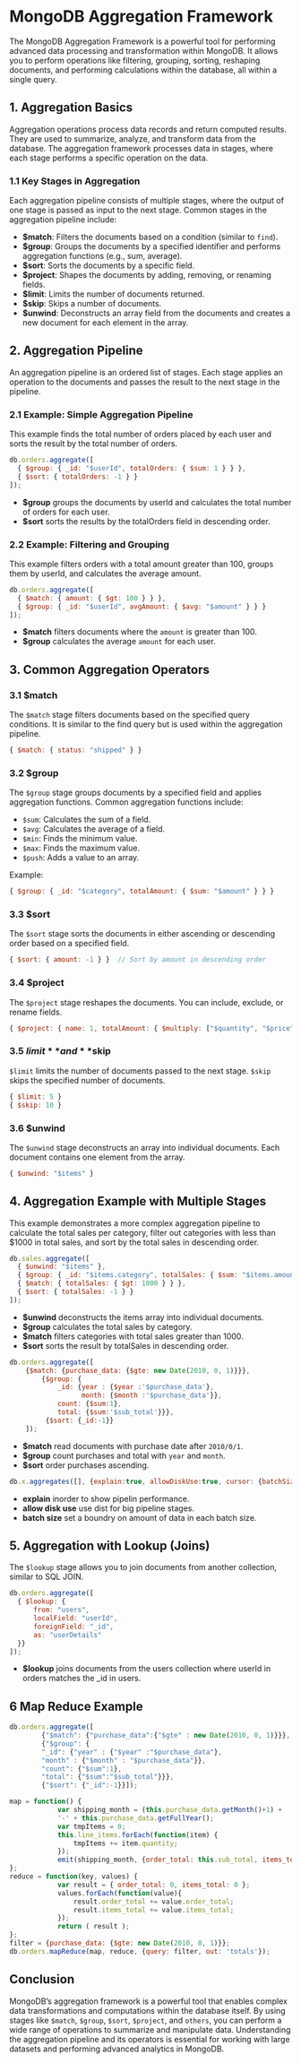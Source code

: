 # MongoDB Aggregation Framework

The MongoDB Aggregation Framework is a powerful tool for performing advanced data processing and transformation within MongoDB. It allows you to perform operations like filtering, grouping, sorting, reshaping documents, and performing calculations within the database, all within a single query.

## 1. Aggregation Basics

Aggregation operations process data records and return computed results. They are used to summarize, analyze, and transform data from the database. The aggregation framework processes data in stages, where each stage performs a specific operation on the data.

### 1.1 Key Stages in Aggregation

Each aggregation pipeline consists of multiple stages, where the output of one stage is passed as input to the next stage. Common stages in the aggregation pipeline include:

- **$match**: Filters the documents based on a condition (similar to `find`).
- **$group**: Groups the documents by a specified identifier and performs aggregation functions (e.g., sum, average).
- **$sort**: Sorts the documents by a specific field.
- **$project**: Shapes the documents by adding, removing, or renaming fields.
- **$limit**: Limits the number of documents returned.
- **$skip**: Skips a number of documents.
- **$unwind**: Deconstructs an array field from the documents and creates a new document for each element in the array.

## 2. Aggregation Pipeline

An aggregation pipeline is an ordered list of stages. Each stage applies an operation to the documents and passes the result to the next stage in the pipeline.

### 2.1 Example: Simple Aggregation Pipeline

This example finds the total number of orders placed by each user and sorts the result by the total number of orders.

```javascript
db.orders.aggregate([
  { $group: { _id: "$userId", totalOrders: { $sum: 1 } } },
  { $sort: { totalOrders: -1 } }
]);
```

- **$group** groups the documents by userId and calculates the total number of orders for each user.
- **$sort** sorts the results by the totalOrders field in descending order.

### 2.2 Example: Filtering and Grouping

This example filters orders with a total amount greater than 100, groups them by userId, and calculates the average amount.

```js
db.orders.aggregate([
  { $match: { amount: { $gt: 100 } } },
  { $group: { _id: "$userId", avgAmount: { $avg: "$amount" } } }
]);
```

- **$match** filters documents where the `amount` is greater than 100.
- **$group** calculates the average `amount` for each user.

## 3. Common Aggregation Operators

### 3.1 **$match**

The `$match` stage filters documents based on the specified query conditions. It is similar to the find query but is used within the aggregation pipeline.

```js
{ $match: { status: "shipped" } }
```

### 3.2 **$group**

The `$group` stage groups documents by a specified field and applies aggregation functions. Common aggregation functions include:

- `$sum`: Calculates the sum of a field.
- `$avg`: Calculates the average of a field.
- `$min`: Finds the minimum value.
- `$max`: Finds the maximum value.
- `$push`: Adds a value to an array.

Example:

```js
{ $group: { _id: "$category", totalAmount: { $sum: "$amount" } } }
```

### 3.3 **$sort**

The `$sort` stage sorts the documents in either ascending or descending order based on a specified field.

```javascript
{ $sort: { amount: -1 } }  // Sort by amount in descending order
```

### 3.4 **$project**

The `$project` stage reshapes the documents. You can include, exclude, or rename fields.

```javascript
{ $project: { name: 1, totalAmount: { $multiply: ["$quantity", "$price"] } } }
```

### 3.5 **$limit** and **$skip**

`$limit` limits the number of documents passed to the next stage.
`$skip` skips the specified number of documents.

```javascript
{ $limit: 5 }
{ $skip: 10 }
```

### 3.6 **$unwind**

The `$unwind` stage deconstructs an array into individual documents. Each document contains one element from the array.

```javascript
{ $unwind: "$items" }
```

## 4. Aggregation Example with Multiple Stages

This example demonstrates a more complex aggregation pipeline to calculate the total sales per category, filter out categories with less than $1000 in total sales, and sort by the total sales in descending order.

```javascript
db.sales.aggregate([
  { $unwind: "$items" },
  { $group: { _id: "$items.category", totalSales: { $sum: "$items.amount" } } },
  { $match: { totalSales: { $gt: 1000 } } },
  { $sort: { totalSales: -1 } }
]);
```

- **$unwind** deconstructs the items array into individual documents.
- **$group** calculates the total sales by category.
- **$match** filters categories with total sales greater than 1000.
- **$sort** sorts the result by totalSales in descending order.

```js
db.orders.aggregate([
    {$match: {purchase_data: {$gte: new Date(2010, 0, 1)}}},
        {$group: {
            _id: {year : {$year :'$purchase_data'},
                  month: {$month :'$purchase_data'}},
            count: {$sum:1},
            total: {$sum:'$sub_total'}}},
         {$sort: {_id:-1}}
    ]);
```

- **$match** read documents with purchase date after `2010/0/1`.
- **$group** count purchases and total with `year` and `month`.
- **$sort** order purchases ascending.

```js
db.x.aggregates([], {explain:true, allowDiskUse:true, cursor: {batchSize: n}})
```

- **explain** inorder to show pipelin performance.
- **allow disk use** use dist for big pipeline stages.
- **batch size** set a boundry on amount of data in each batch size.

## 5. Aggregation with Lookup (Joins)

The `$lookup` stage allows you to join documents from another collection, similar to SQL JOIN.

```javascript
db.orders.aggregate([
  { $lookup: {
      from: "users",
      localField: "userId",
      foreignField: "_id",
      as: "userDetails"
  }}
]);
```

- **$lookup** joins documents from the users collection where userId in orders matches the _id in users.

## 6 Map Reduce Example

```js
db.orders.aggregate([
        {"$match": {"purchase_data":{"$gte" : new Date(2010, 0, 1)}}},
        {"$group": {
        "_id": {"year" : {"$year" :"$purchase_data"},
        "month" : {"$month" : "$purchase_data"}},
        "count": {"$sum":1},
        "total": {"$sum":"$sub_total"}}},
        {"$sort": {"_id":-1}}]);
```

```js
map = function() {
            var shipping_month = (this.purchase_data.getMonth()+1) +
            '-' + this.purchase_data.getFullYear();
            var tmpItems = 0;
            this.line_items.forEach(function(item) {
                tmpItems += item.quantity;
            });
            emit(shipping_month, {order_total: this.sub_total, items_total: tmpItems});
};
reduce = function(key, values) {
            var result = { order_total: 0, items_total: 0 };
            values.forEach(function(value){
                result.order_total += value.order_total;
                result.items_total += value.items_total;
            });
            return ( result );
};
filter = {purchase_data: {$gte: new Date(2010, 0, 1)}};
db.orders.mapReduce(map, reduce, {query: filter, out: 'totals'});
```

## Conclusion

MongoDB’s aggregation framework is a powerful tool that enables complex data transformations and computations within the database itself. By using stages like `$match`, `$group`, `$sort`, `$project`, and `others`, you can perform a wide range of operations to summarize and manipulate data. Understanding the aggregation pipeline and its operators is essential for working with large datasets and performing advanced analytics in MongoDB.
